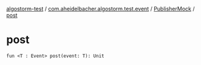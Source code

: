 [algostorm-test](../../index.md) / [com.aheidelbacher.algostorm.test.event](../index.md) / [PublisherMock](index.md) / [post](.)

# post

`fun <T : Event> post(event: T): Unit`